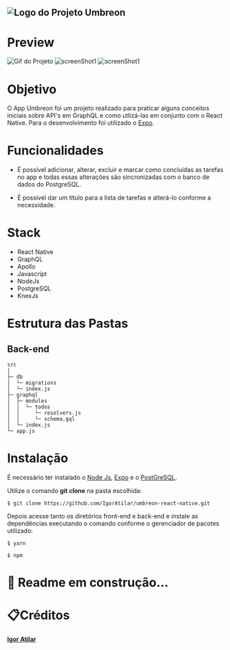 ## ![Logo do Projeto](https://i.imgur.com/CjAZnvE.png) Umbreon

# Preview

![Gif do Projeto](https://media0.giphy.com/media/3eqI3sWNXZkKGplAE2/giphy.gif?cid=790b761138242054a4a2e229d4ff92df5e855bcdfb32e91f&rid=giphy.gif&ct=g)
<img src="https://i.imgur.com/wDUDCBg.png" alt="screenShot1" />
<img src="https://i.imgur.com/ZJbRZ3K.png" alt="screenShot1" />

# Objetivo

O App Umbreon foi um projeto realizado para praticar alguns conceitos iniciais sobre API's em GraphQL e como utlizá-las em conjunto com o React Native. Para o desenvolvimento foi utilizado o [Expo](https://expo.io/).

# Funcionalidades

- É possível adicionar, alterar, excluir e marcar como concluídas as tarefas no app e todas essas alterações são sincronizadas com o banco de dados do PostgreSQL.

- É possível dar um título para a lista de tarefas e alterá-lo conforme a necessidade. 

# Stack

- React Native
- GraphQL
- Apollo
- Javascript
- NodeJs
- PostgreSQL
- KnexJs

# Estrutura das Pastas
## Back-end
```                           
src
│
├─ db
│  └─ migrations
│  └─ index.js  
├─ graphql
│  ├─ modules
│  │  └─ todos  
│  │     └─ resolvers.js
│  │     └─ schema.gql
│  └─ index.js
└─ app.js

``` 
# Instalação

É necessário ter instalado o [Node Js](https://nodejs.org/en/), [Expo](https://docs.expo.io/get-started/installation/) e o [PostGreSQL](https://www.postgresql.org/download/windows/).

Utilize o comando **git clone** na pasta escolhida:

```
$ git clone https://github.com/IgorAtilar/umbreon-react-native.git
```

Depois acesse tanto os diretórios front-end e back-end e instale as dependências executando o comando conforme o gerenciador de pacotes utilizado:

```
$ yarn
```

```
$ npm
```
# :hammer: Readme em construção...


# :clipboard:Créditos

<b>[Igor Atilar](https://www.linkedin.com/in/igor-atilar/)</b>
